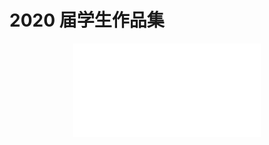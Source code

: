 <h1>2020 届学生作品集</h1>
<p align="center">
  <iframe src="//player.bilibili.com/player.html?aid=939902638&bvid=BV1FW4y1k723&cid=746138501&page=1" scrolling="no" border="0" frameborder="no" framespacing="0" allowfullscreen="true"> </iframe>
</p>
